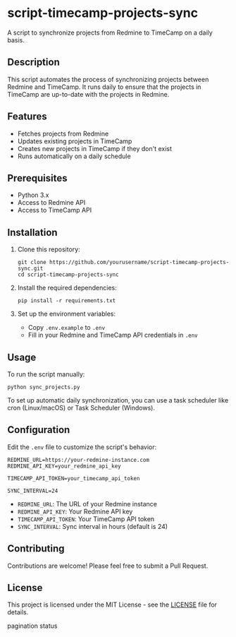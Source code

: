 
# script-timecamp-projects-sync

A script to synchronize projects from Redmine to TimeCamp on a daily basis.

## Description

This script automates the process of synchronizing projects between Redmine and TimeCamp. It runs daily to ensure that the projects in TimeCamp are up-to-date with the projects in Redmine.

## Features

- Fetches projects from Redmine
- Updates existing projects in TimeCamp
- Creates new projects in TimeCamp if they don't exist
- Runs automatically on a daily schedule

## Prerequisites

- Python 3.x
- Access to Redmine API
- Access to TimeCamp API

## Installation

1. Clone this repository:
   ```
   git clone https://github.com/yourusername/script-timecamp-projects-sync.git
   cd script-timecamp-projects-sync
   ```

2. Install the required dependencies:
   ```
   pip install -r requirements.txt
   ```

3. Set up the environment variables:
   - Copy `.env.example` to `.env`
   - Fill in your Redmine and TimeCamp API credentials in `.env`

## Usage

To run the script manually:

```
python sync_projects.py
```

To set up automatic daily synchronization, you can use a task scheduler like cron (Linux/macOS) or Task Scheduler (Windows).

## Configuration

Edit the `.env` file to customize the script's behavior:

```
REDMINE_URL=https://your-redmine-instance.com
REDMINE_API_KEY=your_redmine_api_key

TIMECAMP_API_TOKEN=your_timecamp_api_token

SYNC_INTERVAL=24
```

- `REDMINE_URL`: The URL of your Redmine instance
- `REDMINE_API_KEY`: Your Redmine API key
- `TIMECAMP_API_TOKEN`: Your TimeCamp API token
- `SYNC_INTERVAL`: Sync interval in hours (default is 24)

## Contributing

Contributions are welcome! Please feel free to submit a Pull Request.

## License

This project is licensed under the MIT License - see the [LICENSE](LICENSE) file for details.


pagination
status